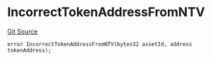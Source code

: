 # IncorrectTokenAddressFromNTV
[Git Source](https://github.com/matter-labs/zksync-contracts/blob/c6e73735b89a4b474234f6471e326125c9069f15/contracts/l1-contracts/common/L1ContractErrors.sol)


```solidity
error IncorrectTokenAddressFromNTV(bytes32 assetId, address tokenAddress);
```

